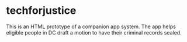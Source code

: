 # techforjustice
This is an HTML prototype of a companion app system. The app helps eligible people in DC
draft a motion to have their criminal records sealed.
